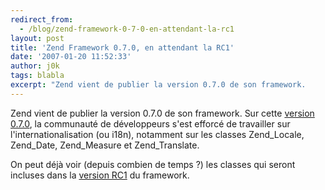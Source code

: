 ```yaml
---
redirect_from:
  - /blog/zend-framework-0-7-0-en-attendant-la-rc1
layout: post
title: 'Zend Framework 0.7.0, en attendant la RC1'
date: '2007-01-20 11:52:33'
author: j0k
tags: blabla
excerpt: "Zend vient de publier la version 0.7.0 de son framework.     \nSur cette [version 0.7.0](http://devzone.zend.com/node/view/id/1592), la communauté de développeurs s'est efforcé de travailler sur l'internationalisation (ou i18n), notamment sur les classes Zend_Locale, Zend_Date, Zend_Measure et Zend_Translate.  \n  \nOn peut déjà voir (depuis      …"
---
```


Zend vient de publier la version 0.7.0 de son framework.
Sur cette [version 0.7.0](http://devzone.zend.com/node/view/id/1592), la communauté de développeurs s'est efforcé de travailler sur l'internationalisation (ou i18n), notamment sur les classes Zend_Locale, Zend_Date, Zend_Measure et Zend_Translate.

On peut déjà voir (depuis combien de temps ?) les classes qui seront incluses dans la [version RC1](http://framework.zend.com/roadmap/components/) du framework.
